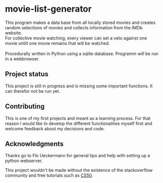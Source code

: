 # movie-list-generator
This program makes a data base from all locally stored movies and creates random selections of movies and collects information from the IMDb website. <br>
For collective movie watching, every viewer can set a veto against one movie untill one movie remains that will be watched. 
<br><br>Procedurally written in Python using a sqlite database. Programm will be run in a webbrowser.  

## Project status

This project is still in progress and is missing some important functions. It can therefor not be run yet. 


## Contributing

This is one of my first projects and meant as a learning process. For that reason I would like to develop the different functionalities myself first and welcome feedback about my decisions and code.


## Acknowledgments

Thanks go to Flo Ueckermann for general tips and help with setting up a python webserver.

This project wouldn't be made without the existence of the stackoverflow community and free tutorials such as [CS50](https://www.youtube.com/watch?v=j5wysXqaIV8&feature=youtu.be). 
